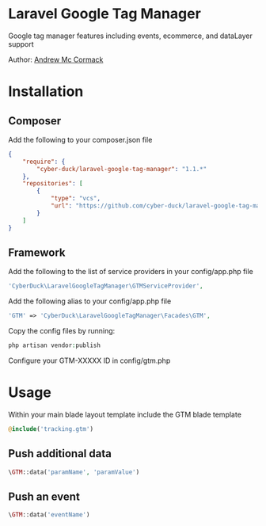 # Laravel Google Tag Manager

Google tag manager features including events, ecommerce, and dataLayer support

Author: [Andrew Mc Cormack](https://github.com/Andrew-Mc-Cormack)

# Installation

## Composer

Add the following to your composer.json file

```json
{
    "require": {
        "cyber-duck/laravel-google-tag-manager": "1.1.*"
    },
    "repositories": [
        {
            "type": "vcs",
            "url": "https://github.com/cyber-duck/laravel-google-tag-manager"
        }
    ]
}
```

## Framework

Add the following to the list of service providers in your config/app.php file

```php
'CyberDuck\LaravelGoogleTagManager\GTMServiceProvider',

```

Add the following alias to your config/app.php file

```php
'GTM' => 'CyberDuck\LaravelGoogleTagManager\Facades\GTM',
```

Copy the config files by running:

```php
php artisan vendor:publish
```

Configure your GTM-XXXXX ID in config/gtm.php


# Usage

Within your main blade layout template include the GTM blade template

```php
@include('tracking.gtm')
```

## Push additional data
```php
\GTM::data('paramName', 'paramValue')
```

## Push an event
```php
\GTM::data('eventName')
```
